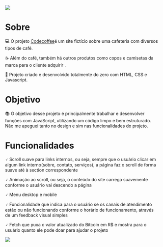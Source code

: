 <img src='https://ik.imagekit.io/Willx/placa_QFt85q_WW.png?ik-sdk-version=javascript-1.4.3&updatedAt=1668690433385'>

# Sobre

💻 O projeto [Codecoffee](https://github.com/Williamxr/Codecoffee)é um site fictício sobre uma cafeteria com diversos tipos de café.

☕ Além do café, também há outros produtos como copos e camisetas da marca para o cliente adquirir .

📱 Projeto criado e desenvolvido totalmente do zero com HTML, CSS e Javascript.

# Objetivo

📚 O objetivo desse projeto é principalmente trabalhar e desenvolver funções com JavaScript, utilizando um código limpo e bem estruturado. Não me apeguei tanto no design e sim nas funcionalidades do projeto.

# Funcionalidades

🗸 Scroll suave para links internos, ou seja, sempre que o usuário clicar em algum link interno(sobre, contato, serviços), a página faz o scroll de forma suave até à section correspondente

🗸 Animação ao scroll, ou seja, o conteúdo do site carrega suavemente conforme o usuário vai descendo a página

🗸 Menu desktop e mobile

🗸 Funcionalidade que indica para o usuário se os canais de atendimento estão ou não funcionando conforme o horário de funcionamento, através de um feedback visual simples

🗸 Fetch que puxa o valor atualizado do Bitcoin em R$ e mostra para o usuário quanto ele pode doar para ajudar o projeto

<img src='https://ik.imagekit.io/Willx/fetch_ps8Rderl4.png?ik-sdk-version=javascript-1.4.3&updatedAt=1668690251241'>